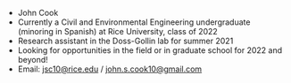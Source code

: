 - John  Cook
- Currently a Civil and Environmental Engineering undergraduate (minoring in Spanish) at Rice University, class of 2022
- Research assistant in the Doss-Gollin lab for summer 2021
- Looking for opportunities in the field or in graduate school for 2022 and beyond!
- Email: jsc10@rice.edu / john.s.cook10@gmail.com
